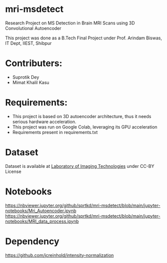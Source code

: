 # mri-msdetect
Research Project on MS Detection in Brain MRI Scans using 3D Convolutional Autoencoder

This project was done as a B.Tech Final Project under Prof. Arindam Biswas, IT Dept, IIEST, Shibpur

# Contributers:
* Suprotik Dey
* Mimat Khalil Kasu

# Requirements:
* This project is based on 3D autoencoder architecture, thus it needs serious hardware acceleration.
* This project was run on Google Colab, leveraging its GPU acceleration
* Requirements present in requirements.txt

# Dataset
Dataset is available at [Laboratory of Imaging Technologies](http://lit.fe.uni-lj.si/tools.php?lang=eng "lit.fe.uni-lj.si") under CC-BY License

# Notebooks
https://nbviewer.jupyter.org/github/sprtkd/mri-msdetect/blob/main/jupyter-notebooks/Mri_Autoencoder.ipynb
https://nbviewer.jupyter.org/github/sprtkd/mri-msdetect/blob/main/jupyter-notebooks/MRI_data_process.ipynb

# Dependency
https://github.com/jcreinhold/intensity-normalization
